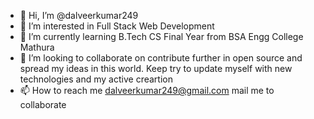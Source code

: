 - 👋 Hi, I’m @dalveerkumar249
- 👀 I’m interested in Full Stack Web Development
- 🌱 I’m currently learning B.Tech CS Final Year from BSA Engg College Mathura
- 💞️ I’m looking to collaborate on contribute further in open source and spread my ideas in this world. Keep try to update myself with new technologies and my active creartion
- 📫 How to reach me dalveerkumar249@gmail.com mail me to collaborate

<!---
dalveerkumar249/dalveerkumar249 is a ✨ special ✨ repository because its `README.md` (this file) appears on your GitHub profile.
You can click the Preview link to take a look at your changes.
--->
